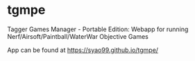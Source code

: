 # tgmpe
Tagger Games Manager - Portable Edition: Webapp for running Nerf/Airsoft/Paintball/WaterWar Objective Games

App can be found at https://syao99.github.io/tgmpe/
